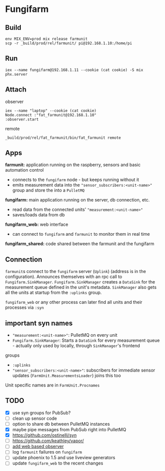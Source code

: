 # Fungifarm

## Build

```
env MIX_ENV=prod mix release farmunit
scp -r _build/prod/rel/farmunit/ pi@192.168.1.10:/home/pi
```

## Run

```
iex --name fungifarm@192.168.1.11 --cookie (cat cookie) -S mix phx.server
```

## Attach

observer

```
iex --name "laptop" --cookie (cat cookie)
Node.connect :"fat_farmunit@192.168.1.10"
:observer.start
```

remote

```
_build/prod/rel/fat_farmunit/bin/fat_farmunit remote
````

## Apps

**farmunit:** application running on the raspberry, sensors and basic automation control
 - connects to the `fungifarm` node - but keeps running without it
 - emits measurement data into the `"sensor_subscribers:<unit-name>"` group and store the into a `PulletMQ`

**fungifarm:** main application running on the server, db connection, etc.
 - read data from the connected units' `"measurement:<unit-name>"`
 - saves/loads data from db

**fungifarm_web:** web interface
 - can connect to `fungifarm` and `farmunit` to monitor them in real time

**fungifarm_shared:** code shared between the farmunit and the fungifarm

## Connection

`farmunit`s connect to the `fungifarm` server (`Uplink`) (address is in the configuration). Announces themselves with an rpc call to `Fungifarm.SinkManager`. `Fungifarm.SinkManager` creates a `DataSink` for the measurement queue defined in the unit's metadata. `SinkManager` also gets all the units at startup from the `:uplinks` group.

`fungifarm_web` or any other process can later find all units and their processes via `:syn`

## important syn names

 - `"measurement:<unit-name>"`: PulletMQ on every unit
 - `Fungifarm.SinkManager`: Starts a `DataSink` for every measurement queue - actually only used by locally, through `SinkManager`'s frontend

groups

 - `:uplinks`
 - `"sensor_subscribers:<unit-name>"`: subscribers for immediate sensor updates (`FarmUnit.MeasurementsLoader`) joins this too

Unit specific names are in `FarmUnit.Procnames`

## TODO

 - [x] use syn groups for PubSub?
 - [ ] clean up sensor code
 - [ ] option to share db between PulletMQ instances
 - [x] maybe pipe messages from PubSub right into PulletMQ
 - [x] https://github.com/ostinelli/syn
 - [ ] https://github.com/keathley/vapor/
 - [ ] [add web based observer](https://github.com/zorbash/observer_live)
 - [ ] log `farmunit` failures on `fungifarm`
 - [ ] update phoenix to 1.5 and use liveview generators
 - [ ] update `fungifarm_web` to the recent changes
